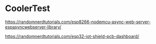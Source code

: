 # CoolerTest
https://randomnerdtutorials.com/esp8266-nodemcu-async-web-server-espasyncwebserver-library/

https://randomnerdtutorials.com/esp32-iot-shield-pcb-dashboard/
